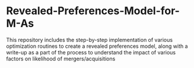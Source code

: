 # Revealed-Preferences-Model-for-M-As
This repository includes the step-by-step implementation of various optimization routines to create a revealed preferences model, along with a write-up as a part of the process to understand the impact of various factors on likelihood of mergers/acquisitions
